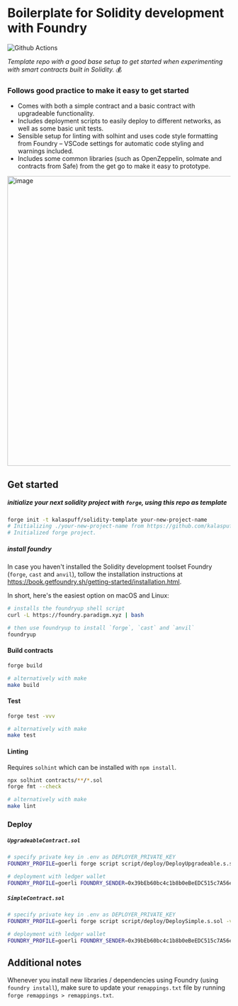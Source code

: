 # Boilerplate for Solidity development with Foundry

![Github Actions](https://github.com/kalaspuff/solidity-template/workflows/test/badge.svg)

*Template repo with a good base setup to get started when experimenting with smart contracts built in Solidity.* 💰

### Follows good practice to make it easy to get started

* Comes with both a simple contract and a basic contract with upgradeable functionality.
* Includes deployment scripts to easily deploy to different networks, as well as some basic unit tests.
* Sensible setup for linting with solhint and uses code style formatting from Foundry – VSCode settings for automatic code styling and warnings included.
* Includes some common libraries (such as OpenZeppelin, solmate and contracts from Safe) from the get go to make it easy to prototype.

<img width="654" alt="image" src="https://user-images.githubusercontent.com/89139/209405908-9ae22c4d-e516-402e-afbe-fc226f53045c.png">

## Get started

##### initialize your next solidity project with `forge`, using this repo as template

```bash
forge init -t kalaspuff/solidity-template your-new-project-name
# Initializing ./your-new-project-name from https://github.com/kalaspuff/solidity-template...
# Initialized forge project.
```

##### install foundry

In case you haven't installed the Solidity development toolset Foundry (`forge`, `cast` and `anvil`), tollow the installation instructions at <https://book.getfoundry.sh/getting-started/installation.html>.

In short, here's the easiest option on macOS and Linux:

```bash
# installs the foundryup shell script
curl -L https://foundry.paradigm.xyz | bash

# then use foundryup to install `forge`, `cast` and `anvil`
foundryup
```

#### Build contracts

```bash
forge build

# alternatively with make
make build
```

#### Test

```bash
forge test -vvv

# alternatively with make
make test
```

#### Linting

Requires `solhint` which can be installed with `npm install`.

```bash
npx solhint contracts/**/*.sol
forge fmt --check

# alternatively with make
make lint
```

### Deploy

##### `UpgradeableContract.sol`

```bash
# specify private key in .env as DEPLOYER_PRIVATE_KEY
FOUNDRY_PROFILE=goerli forge script script/deploy/DeployUpgradeable.s.sol -vvvv --broadcast

# deployment with ledger wallet
FOUNDRY_PROFILE=goerli FOUNDRY_SENDER=0x39bEb60bc4c1b8b0eBeEDC515c7A56e7DfB3a5A9 forge script script/deploy/DeployUpgradeable.s.sol -vvvv --broadcast -l
```

##### `SimpleContract.sol`

```bash
# specify private key in .env as DEPLOYER_PRIVATE_KEY
FOUNDRY_PROFILE=goerli forge script script/deploy/DeploySimple.s.sol -vvvv --broadcast

# deployment with ledger wallet
FOUNDRY_PROFILE=goerli FOUNDRY_SENDER=0x39bEb60bc4c1b8b0eBeEDC515c7A56e7DfB3a5A9 forge script script/deploy/DeploySimple.s.sol -vvvv --broadcast -l
```

## Additional notes

Whenever you install new libraries / dependencies using Foundry (using `foundry install`), make sure to update your `remappings.txt` file by running `forge remappings > remappings.txt`.
